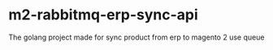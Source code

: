 # m2-rabbitmq-erp-sync-api
The golang project made for sync product from erp to magento 2 use queue 

